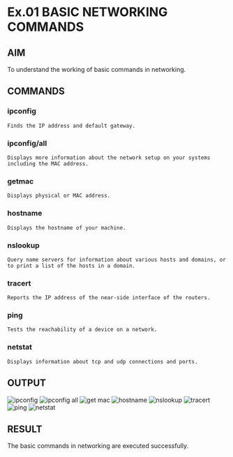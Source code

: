 
# Ex.01 BASIC NETWORKING COMMANDS
## AIM
  To understand the working of basic commands in networking.

## COMMANDS
### ipconfig
    Finds the IP address and default gateway.
    
### ipconfig/all
    Displays more information about the network setup on your systems including the MAC address.

### getmac
    Displays physical or MAC address.

### hostname
    Displays the hostname of your machine.
    
### nslookup
    Query name servers for information about various hosts and domains, or to print a list of the hosts in a domain.
    
### tracert
    Reports the IP address of the near-side interface of the routers.

### ping
    Tests the reachability of a device on a network. 

### netstat
    Displays information about tcp and udp connections and ports.

## OUTPUT

![ipconfig](https://user-images.githubusercontent.com/127816320/226116928-1d2816e0-9908-46a3-abac-b652509b2fd9.png)
![ipconfig all](https://user-images.githubusercontent.com/127816320/226116917-7ed55ab8-4ec7-4c6c-82c2-984d3431ac3b.png)
![get mac](https://user-images.githubusercontent.com/127816320/226116961-1ea49075-ed52-4446-9e47-03e1ce5885e1.png)
![hostname](https://user-images.githubusercontent.com/127816320/226116966-a8eaca4e-ab44-430f-bc3e-b94cff0fb9bc.png)
![nslookup](https://user-images.githubusercontent.com/127816320/226116940-7e934bd2-fc3c-4ba4-a6a9-373be384df5f.png)
![tracert](https://user-images.githubusercontent.com/127816320/226116954-a9d569c0-251a-4a07-9ca5-9ec06977bf6a.png)
![ping](https://user-images.githubusercontent.com/127816320/226116946-93b235ad-c6d3-41b8-9b5c-7cc32a38ac9c.png)
![netstat](https://user-images.githubusercontent.com/127816320/226116934-ab04d8a3-20b1-49f8-a353-ca5bc9586911.png)


## RESULT
  The basic commands in networking are executed successfully.
